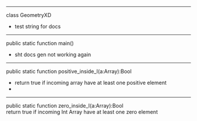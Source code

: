 
---
 class GeometryXD  
 * test string for docs
 
---
 public static function main()  
 * sht docs gen not working again
 
---
 public static function positive_inside_I(a:Array<Int>):Bool  
 * return true if incoming array have at least one positive element
 * 
---
 public static function zero_inside_I(a:Array<Int>):Bool  
 return true if incoming Int Array have at least one zero element
 